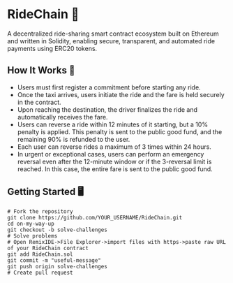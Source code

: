 
# RideChain 🚗

A decentralized ride-sharing smart contract ecosystem built on Ethereum and written in Solidity, enabling secure, transparent, and automated ride payments using ERC20 tokens.

## How It Works 🔎
- Users must first register a commitment before starting any ride.
- Once the taxi arrives, users initiate the ride and the fare is held securely in the contract.
- Upon reaching the destination, the driver finalizes the ride and automatically receives the fare.
- Users can reverse a ride within 12 minutes of it starting, but a 10% penalty is applied. This penalty is sent to the public good fund, and the remaining 90% is refunded to the user.
- Each user can reverse rides a maximum of 3 times within 24 hours.
- In urgent or exceptional cases, users can perform an emergency reversal even after the 12-minute window or if the 3-reversal limit is reached. In this case, the entire fare is sent to the public good fund.

## Getting Started 🖥
    # Fork the repository
    git clone https://github.com/YOUR_USERNAME/RideChain.git
    cd on-my-way-up
    git checkout -b solve-challenges
    # Solve problems
    # Open RemixIDE->File Explorer->import files with https->paste raw URL of your RideChain contract
    git add RideChain.sol
    git commit -m "useful-message"
    git push origin solve-challenges
    # Create pull request

